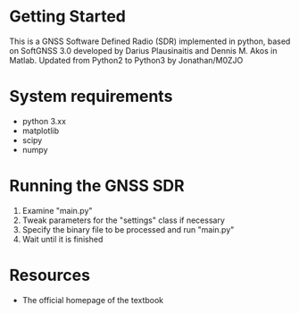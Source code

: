 # Getting Started

This is a GNSS Software Defined Radio (SDR) implemented in python, based on SoftGNSS 3.0 developed by Darius Plausinaitis and Dennis M. Akos in Matlab.
Updated from Python2 to Python3 by Jonathan/M0ZJO

# System requirements

* python 3.xx
* matplotlib
* scipy
* numpy

# Running the GNSS SDR

1. Examine "main.py"
2. Tweak parameters for the "settings" class if necessary
3. Specify the binary file to be processed and run "main.py"
4. Wait until it is finished


# Resources
* The official homepage of the textbook
 
